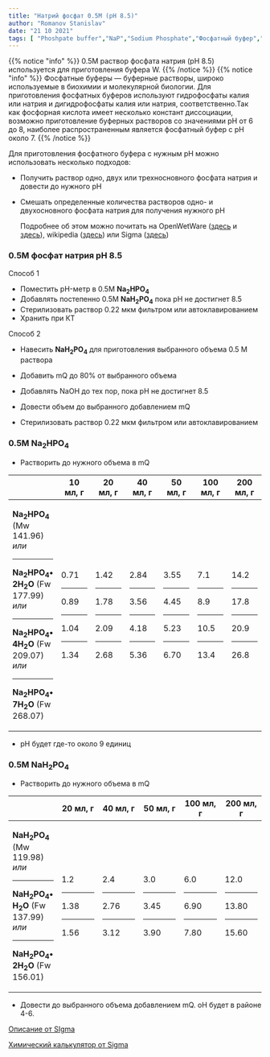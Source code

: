 ```yaml
---
title: "Натрий фосфат 0.5M (pH 8.5)"
author: "Romanov Stanislav"
date: "21 10 2021"
tags: [ "Phoshpate buffer","NaP","Sodium Phosphate","Фосфатный буфер","Na2HPO4","NaH2PO4"]
---
```


{{% notice "info" %}}
0.5М раствор фосфата натрия (pH 8.5) используется для приготовления буфера W.
{{% /notice %}}
{{% notice "info" %}}
Фосфатные буферы — буферные растворы, широко используемые в биохимии и молекулярной биологии. Для приготовления фосфатных буферов используют гидрофосфаты калия или натрия и дигидрофосфаты калия или натрия, соответственно.Так как фосфорная кислота имеет несколько констант диссоциации, возможно приготовление буферных растворов со значениями рН от 6 до 8, наиболее распространенным является фосфатный буфер с рН около 7.
{{% /notice %}}

Для приготовления фосфатного буфера с нужным pH можно использовать несколько подходов:

-   Получить раствор одно, двух или трехносновного фосфата натрия и довести до нужного pH

-   Смешать определенные количества растворов одно- и двухосновного фосфата натрия для получения нужного pH

    Подробнее об этом можно почитать на OpenWetWare ([здесь](https://openwetware.org/wiki/Lidstrom:Buffers) и [здесь](https://openwetware.org/wiki/Phosphate_buffer)), wikipedia ([здесь](https://ru.wikipedia.org/wiki/%D0%A4%D0%BE%D1%81%D1%84%D0%B0%D1%82%D0%BD%D1%8B%D0%B5_%D0%B1%D1%83%D1%84%D0%B5%D1%80%D1%8B)) или Sigma ([здесь](https://www.sigmaaldrich.com/RU/en/technical-documents/protocol/protein-biology/protein-concentration-and-buffer-exchange/buffer-reference-center))

### 0.5М фосфат натрия pH 8.5

Способ 1

-   Поместить pH-метр в 0.5M **Na<sub>2</sub>HPO<sub>4</sub>**
-   Добавлять постепенно 0.5М **NaH<sub>2</sub>PO<sub>4</sub>** пока pH не достигнет 8.5
-   Стерилизовать раствор 0.22 мкм фильтром или автоклавированием
-   Хранить при КТ

Способ 2

-   Навесить **NaH<sub>2</sub>PO<sub>4</sub>** для приготовления выбранного объема 0.5 М раствора

-   Добавить mQ до 80% от выбранного объема

-   Добавлять NaOH до тех пор, пока pH не достигнет 8.5

-   Довести объем до выбранного добавлением mQ

-   Стерилизовать раствор 0.22 мкм фильтром или автоклавированием

### 0.5M Na<sub>2</sub>HPO<sub>4</sub>

-   Растворить до нужного объема в mQ

<table style="width:100%;">
<colgroup>
<col style="width: 14%" />
<col style="width: 14%" />
<col style="width: 14%" />
<col style="width: 14%" />
<col style="width: 14%" />
<col style="width: 14%" />
<col style="width: 14%" />
</colgroup>
<thead>
<tr class="header">
<th></th>
<th>10 мл, г</th>
<th>20 мл, г</th>
<th>40 мл, г</th>
<th>50 мл, г</th>
<th>100 мл, г</th>
<th>200 мл, г</th>
</tr>
</thead>
<tbody>
<tr class="odd">
<td><p><strong>Na<sub>2</sub>HPO<sub>4</sub></strong> (Mw 141.96) <em>или</em></p>
<hr />
<p><strong>Na<sub>2</sub>HPO<sub>4</sub>• 2H<sub>2</sub>O</strong> (Fw 177.99) <em>или</em></p>
<hr />
<p><strong>Na<sub>2</sub>HPO<sub>4</sub>• 4H<sub>2</sub>O</strong> (Fw 209.07) <em>или</em></p>
<hr />
<p><strong>Na<sub>2</sub>HPO<sub>4</sub>• 7H<sub>2</sub>O</strong> (Fw 268.07)</p></td>
<td><p>0.71</p>
<hr />
<p>0.89</p>
<hr />
<p>1.04</p>
<hr />
<p>1.34</p></td>
<td><p>1.42</p>
<hr />
<p>1.78</p>
<hr />
<p>2.09</p>
<hr />
<p>2.68</p></td>
<td><p>2.84</p>
<hr />
<p>3.56</p>
<hr />
<p>4.18</p>
<hr />
<p>5.36</p></td>
<td><p>3.55</p>
<hr />
<p>4.45</p>
<hr />
<p>5.23</p>
<hr />
<p>6.70</p></td>
<td><p>7.1</p>
<hr />
<p>8.9</p>
<hr />
<p>10.5</p>
<hr />
<p>13.4</p></td>
<td><p>14.2</p>
<hr />
<p>17.8</p>
<hr />
<p>20.9</p>
<hr />
<p>26.8</p></td>
</tr>
</tbody>
</table>

-   pH будет где-то около 9 единиц

### 0.5М NaH<sub>2</sub>PO<sub>4</sub>

-   Растворить до нужного объема в mQ

<table style="width:100%;">
<colgroup>
<col style="width: 16%" />
<col style="width: 16%" />
<col style="width: 16%" />
<col style="width: 16%" />
<col style="width: 16%" />
<col style="width: 16%" />
</colgroup>
<thead>
<tr class="header">
<th></th>
<th>20 мл, г</th>
<th>40 мл, г</th>
<th>50 мл, г</th>
<th>100 мл, г</th>
<th>200 мл, г</th>
</tr>
</thead>
<tbody>
<tr class="odd">
<td><p><strong>NaH<sub>2</sub>PO<sub>4</sub></strong> (Mw 119.98) <em>или</em></p>
<hr />
<p><strong>NaH<sub>2</sub>PO<sub>4</sub>• H<sub>2</sub>O</strong> (Fw 137.99) <em>или</em></p>
<hr />
<p><strong>NaH<sub>2</sub>PO<sub>4</sub>• 2H<sub>2</sub>O</strong> (Fw 156.01)</p></td>
<td><p>1.2</p>
<hr />
<p>1.38</p>
<hr />
<p>1.56</p></td>
<td><p>2.4</p>
<hr />
<p>2.76</p>
<hr />
<p>3.12</p></td>
<td><p>3.0</p>
<hr />
<p>3.45</p>
<hr />
<p>3.90</p></td>
<td><p>6.0</p>
<hr />
<p>6.90</p>
<hr />
<p>7.80</p></td>
<td><p>12.0</p>
<hr />
<p>13.80</p>
<hr />
<p>15.60</p></td>
</tr>
</tbody>
</table>

-   Довести до выбранного объема добавлением mQ. oH будет в районе 4-6.

[Описание от SIgma](https://www.sigmaaldrich.com/deepweb/assets/sigmaaldrich/product/documents/156/560/s5136pis.pdf)

[Химический калькулятор от Sigma](https://www.sigmaaldrich.com/RU/en/support/calculators-and-apps/buffer-calculator)
